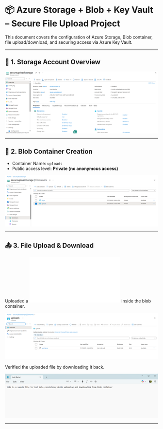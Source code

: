 # 📦 Azure Storage + Blob + Key Vault – Secure File Upload Project

This document covers the configuration of Azure Storage, Blob container, file upload/download, and securing access via Azure Key Vault.

---

## 🔐 1. Storage Account Overview

![Storage Overview](../screenshots/storage-overview.png)

---

## 📁 2. Blob Container Creation

- Container Name: `uploads`
- Public access level: **Private (no anonymous access)**

![Blob Container](../screenshots/blob-container-created.png)

---

## 📤 3. File Upload & Download

Uploaded a ![Test File](../screenshots/test_file.txt) inside the blob container.

![Blob Upload](../screenshots/blob-upload.png)

Verified the uploaded file by downloading it back.

![Blob Download](../screenshots/blob-download.png)

---






